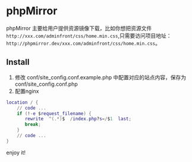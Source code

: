 # phpMirror

phpMirror 主要给用户提供资源镜像下载，比如你想把资源文件 `http://xxx.com/adminfront/css/home.min.css`,只需要访问项目地址：`http://phpmirror.dev/xxx.com/adminfront/css/home.min.css`。


## Install 

1. 修改 conf/site_config.conf.example.php 中配置对应的站点内容，保存为conf/site_config.conf.php
2. 配置nginx 

```lua
location / {
	// code ...
	if (!-e $request_filename) {
	   rewrite  ^(.*)$  /index.php?s=/$1  last;
	   break;
	}
	// code ...
}
```

enjoy it!